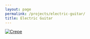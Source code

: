 ```yaml
---
layout: page
permalink: /projects/electric-guitar/
title: Electric Guitar
---
```


[![Crepe](https://s3-media3.fl.yelpcdn.com/bphoto/cQ1Yoa75m2yUFFbY2xwuqw/348s.jpg)](https://s3-media3.fl.yelpcdn.com/bphoto/cQ1Yoa75m2yUFFbY2xwuqw/348s.jpg)

<div width="100%" aligh="middle">
    <script src="https://embed.github.com/view/3d/elizhyu/elizhyu.github.io/master/model/electric-guitar/body.stl"></script>
</div>